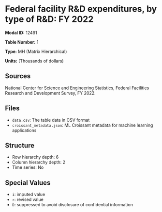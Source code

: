 # Federal facility R&D expenditures, by type of R&D: FY 2022

**Modal ID:** 12491

**Table Number:** 1

**Type:** MH (Matrix Hierarchical)

**Units:** (Thousands of dollars)

## Sources

National Center for Science and Engineering Statistics, Federal Facilities Research and Development Survey, FY 2022.

## Files

- `data.csv`: The table data in CSV format
- `croissant_metadata.json`: ML Croissant metadata for machine learning applications

## Structure

- Row hierarchy depth: 6
- Column hierarchy depth: 2
- Time series: No

## Special Values

- `i`: imputed value
- `r`: revised value
- `D`: suppressed to avoid disclosure of confidential information
